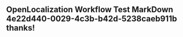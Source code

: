 <properties
ms.topic="hero-topic"
ms.test1="hero-topic"
ms.test2="test"/>

## OpenLocalization Workflow Test MarkDown 4e22d440-0029-4c3b-b42d-5238caeb911b thanks!

